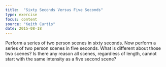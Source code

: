 ```yaml
---
title:  "Sixty Seconds Versus Five Seconds"
type: exercise
focus: content
source: "Keith Curtis"
date: 2015-08-18
---
```

Perform a series of two person scenes in sixty seconds.
Now perform a series of two person scenes in five seconds.
What is different about those two scenes?
Is there any reason all scenes, regardless of length, cannot start with the same intensity as a five second scene?
